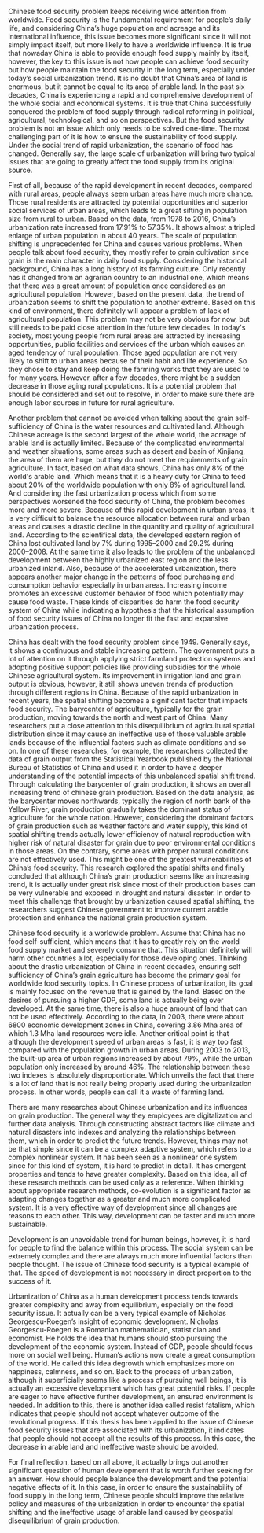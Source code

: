 Chinese food security problem keeps receiving wide attention from worldwide. Food security is the fundamental requirement for people’s daily life, and considering China’s huge population and acreage and its international influence, this issue becomes more significant since it will not simply impact itself, but more likely to have a worldwide influence. It is true that nowaday China is able to provide enough food supply mainly by itself, however, the key to this issue is not how people can achieve food security but how people maintain the food security in the long term, especially under today’s social urbanization trend. It is no doubt that China’s area of land is enormous, but it cannot be equal to its area of arable land. In the past six decades, China is experiencing a rapid and comprehensive development of the whole social and economical systems. It is true that China successfully conquered the problem of food supply through radical reforming in political, agricultural, technological, and so on perspectives. But the food security problem is not an issue which only needs to be solved one-time. The most challenging part of it is how to ensure the sustainability of food supply. Under the social trend of rapid urbanization, the scenario of food has changed. Generally say, the large scale of urbanization will bring two typical issues that are going to greatly affect the food supply from its original source. 

First of all, because of the rapid development in recent decades, compared with rural areas, people always seem urban areas have much more chance. Those rural residents are attracted by potential opportunities and superior social services of urban areas, which leads to a great sifting in population size from rural to urban. Based on the data, from 1978 to 2016, China’s urbanization rate increased from 17.91% to 57.35%. It shows almost a tripled enlarge of urban population in about 40 years.  The scale of population shifting is unprecedented for China and causes various problems. When people talk about food security, they mostly refer to grain cultivation since grain is the main character in daily food supply. Considering the historical background, China has a long history of its farming culture. Only recently has it changed from an agrarian country to an industrial one, which means that there was a great amount of population once considered as an agricultural population. However,  based on the present data, the trend of urbanization seems to shift the population to another extreme. Based on this kind of environment, there definitely will appear a problem of lack of agricultural population. This problem may not be very obvious for now, but still needs to be paid close attention in the future few decades. In today's society, most young people from rural areas are attracted by increasing opportunities, public facilities and services of the urban which causes an aged tendency of rural population. Those aged population are not very likely to shift to urban areas because of their habit and life experience. So they chose to stay and keep doing the farming works that they are used to for many years. However, after a few decades, there might be a sudden decrease in those aging rural populations. It is a potential problem that should be considered and set out to resolve, in order to make sure there are enough labor sources in future for rural agriculture.

Another problem that cannot be avoided when talking about the grain self-sufficiency of China is the water resources and cultivated land. Although Chinese acreage is the second largest of the whole world, the acreage of arable land is actually limited. Because of the complicated environmental and weather situations, some areas such as desert and basin of Xinjiang, the area of them are huge, but they do not meet the requirements of grain agriculture. In fact, based on what data shows, China has only 8% of the world's arable land. Which means that it is a heavy duty for China to feed about 20% of the worldwide population with only 8% of agricultural land. And considering the fast urbanization process which from some perspectives worsened the food security of China, the problem becomes more and more severe. Because of this rapid development in urban areas, it is very difficult to balance the resource allocation between rural and urban areas and causes a drastic decline in the quantity and quality of agricultural land. According to the scientifical data, the developed eastern region of China lost cultivated land by 7% during 1995–2000 and 29.2% during 2000–2008. At the same time it also leads to the problem of the unbalanced development between the highly urbanized east region and the less urbanized inland. Also, because of the accelerated urbanization, there appears another major change in the patterns of food purchasing and consumption behavior especially in urban areas. Increasing income promotes an excessive customer behavior of food which potentially may cause food waste. These kinds of disparities do harm the food security system of China while indicating a hypothesis that the historical assumption of food security issues of China no longer fit the fast and expansive urbanization process.

China has dealt with the food security problem since 1949. Generally says, it shows a continuous and stable increasing pattern. The government puts a lot of attention on it through applying strict farmland protection systems and adopting positive support policies like providing subsidies for the whole Chinese agricultural system. Its improvement in  irrigation land and grain output is obvious, however, it still shows uneven trends of production through different regions in China. Because of the rapid urbanization in recent years, the spatial shifting becomes a significant factor that impacts food security.  The barycenter of agriculture, typically for the grain production, moving towards the north and west part of China. Many researchers put a close attention to this disequilibrium of agricultural spatial distribution since it may cause an ineffective use of those valuable arable lands because of the influential factors such as climate conditions and so on. 
In one of these researches, for example, the researchers collected the data of grain output from the Statistical Yearbook published by the National Bureau of Statistics of China and used it in order to have a deeper understanding of the potential impacts of this unbalanced spatial shift trend. Through calculating the barycenter of grain production, it shows an overall increasing trend of chinese grain production. Based on the data analysis, as the barycenter moves northwards, typically the region of north bank of the Yellow River, grain production gradually takes the dominant status of agriculture for the whole nation. However, considering the dominant factors of grain production such as weather factors and water supply, this kind of spatial shifting trends actually lower efficiency of natural reproduction with higher risk of natural disaster for grain due to poor environmental conditions in those areas. On the contrary, some areas with proper natural conditions are not effectively used. This might be one of the greatest vulnerabilities of China’s food security. This research explored the spatial shifts and finally concluded that although China’s grain production seems like an increasing trend, it is actually under great risk since most of their production bases can be very vulnerable and exposed in drought and natural disaster. In order to meet this challenge that brought by urbanization caused spatial shifting, the researchers suggest Chinese government to improve current arable protection and enhance the national grain production system.

Chinese food security is a worldwide problem. Assume that China has no food self-sufficient, which means that it has to greatly rely on the world food supply market and severely consume that. This situation definitely will harm other countries a lot, especially for those developing ones. Thinking about the drastic urbanization of China in recent decades, ensuring self sufficiency of China’s grain agriculture has become the primary goal for worldwide food security topics. 
In Chinese process of urbanization, its goal is mainly focused on the revenue that is gained by the land. Based on the desires of pursuing a higher GDP, some land is actually being over developed. At the same time, there is also a huge amount of land that can not be used effectively. According to the data, in 2003, there were about 6800 economic development zones in China, covering 3.86 Mha area of which 1.3 Mha land resources were idle. Another critical point is that although the development speed of urban areas is fast, it is way too fast compared with the population growth in urban areas. During 2003 to 2013, the built-up area of urban regions increased by about 79%, while the urban population only increased by around 46%. The relationship between these two indexes is absolutely disproportionate. Which unveils the fact that there is a lot of land that is not really being properly used during the urbanization process. In other words, people can call it a waste of farming land.  

There are many researches about Chinese urbanization and its influences on grain production. The general way they employees are digitalization and further data analysis. Through constructing abstract factors like climate and natural disasters into indexes and analyzing the relationships between them, which in order to predict the future trends. However, things may not be that simple since it can be a complex adaptive system, which refers to a complex nonlinear system. It has been seen as a nonlinear one system since for this kind of system, it is hard to predict in detail. It has emergent properties and tends to have greater complexity. Based on this idea, all of these research methods can be used only as a reference. When thinking about appropriate research methods, co-evolution is a significant factor as adapting changes together as a greater and much more complicated system. It is a very effective way of development since all changes are reasons to each other. This way, development can be faster and much more sustainable.

Development is an unavoidable trend for human beings, however, it is hard for people to find the balance within this process. The social system can be extremely complex and there are always much more influential factors than people thought. The issue of Chinese food security is a typical example of that. The speed of development is not necessary in direct proportion to the success of it.

Urbanization of China as a human development process tends towards greater complexity and away from equilibrium, especially on the food security issue. It actually can be a very typical example of Nicholas Georgescu-Roegen’s insight of economic development. Nicholas Georgescu-Roegen is a Romanian mathematician, statistician and economist. He holds the idea that humans should stop pursuing the development of the economic system. Instead of GDP, people should focus more on social well being. Human’s actions now create a great consumption of the world. He called this idea degrowth which emphasizes more on happiness, calmness, and so on. Back to the process of urbanization, although it superficially seems like a process of pursuing well beings, it is actually an excessive development which has great potential risks. If people are eager to have effective further development, an ensured environment is needed. In addition to this, there is another idea called resist fatalism, which indicates that people should not accept whatever outcome of the revolutional progress. If this thesis has been applied to the issue of Chinese food security issues that are associated with its urbanization, it indicates that people should not accept all the results of this process. In this case, the decrease in arable land and ineffective waste should be avoided.

For final reflection, based on all above, it actually brings out another significant question of human development that is worth further seeking for an answer. How should people balance the development and the potential negative effects of it. In this case, in order to ensure the sustainability of food supply in the long term, Chinese people should improve the relative policy and measures of the urbanization in order to encounter the spatial shifting and the ineffective usage of arable land caused by geospatial disequilibrium of grain production.


